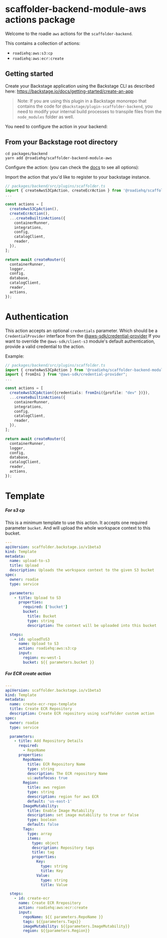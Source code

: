 # scaffolder-backend-module-aws actions package

Welcome to the roadie `aws` actions for the `scaffolder-backend`.

This contains a collection of actions:

- `roadiehq:aws:s3:cp`
- `roadiehq:aws:ecr:create`

## Getting started

Create your Backstage application using the Backstage CLI as described here:
https://backstage.io/docs/getting-started/create-an-app

> Note: If you are using this plugin in a Backstage monorepo that contains the code for `@backstage/plugin-scaffolder-backend`, you need to modify your internal build processes to transpile files from the `node_modules` folder as well.

You need to configure the action in your backend:

## From your Backstage root directory

```
cd packages/backend
yarn add @roadiehq/scaffolder-backend-module-aws
```

Configure the action:
(you can check the [docs](https://backstage.io/docs/features/software-templates/writing-custom-actions#registering-custom-actions) to see all options):

Import the action that you'd like to register to your backstage instance.

```typescript
// packages/backend/src/plugins/scaffolder.ts
import { createAwsS3CpAction, createEcrAction } from '@roadiehq/scaffolder-backend-module-aws';
...

const actions = [
  createAwsS3CpAction(),
  createEcrAction(),
  ...createBuiltinActions({
    containerRunner,
    integrations,
    config,
    catalogClient,
    reader,
  }),
];

return await createRouter({
  containerRunner,
  logger,
  config,
  database,
  catalogClient,
  reader,
  actions,
});
```

# Authentication

This action accepts an optional `credentials` parameter. Which should be a `CredentialProvider` interface from the [@aws-sdk/credential-provider](https://docs.aws.amazon.com/AWSJavaScriptSDK/v3/latest/modules/_aws_sdk_credential_providers.html) If you want to override the `@aws-sdk/client-s3` module's default authentication, provide a valid credential to the action.

Example:

```typescript
// packages/backend/src/plugins/scaffolder.ts
import { createAwsS3CpAction } from '@roadiehq/scaffolder-backend-module-aws';
import { fromIni } from "@aws-sdk/credential-provider";
...

const actions = [
  createAwsS3CpAction({credentials: fromIni({profile: "dev" })}),
  ...createBuiltinActions({
    containerRunner,
    integrations,
    config,
    catalogClient,
    reader,
  }),
];

return await createRouter({
  containerRunner,
  logger,
  config,
  database,
  catalogClient,
  reader,
  actions,
});
```

# Template

##### For s3 cp

This is a minimum template to use this action. It accepts one required parameter `bucket`. And will upload the whole workspace context to this bucket.

```yaml
---
apiVersion: scaffolder.backstage.io/v1beta3
kind: Template
metadata:
  name: upload-to-s3
  title: Upload
  description: Uploads the workspace context to the given S3 bucket
spec:
  owner: roadie
  type: service

  parameters:
    - title: Upload to S3
      properties:
        required: ['bucket']
        bucket:
          title: Bucket
          type: string
          description: The context will be uploaded into this bucket

  steps:
    - id: uploadToS3
      name: Upload to S3
      action: roadiehq:aws:s3:cp
      input:
        region: eu-west-1
        bucket: ${{ parameters.bucket }}
```

##### For ECR create action

```yaml
---
apiVersion: scaffolder.backstage.io/v1beta3
kind: Template
metadata:
  name: create-ecr-repo-template
  title: Create ECR Repository
  description: Create ECR repository using scaffolder custom action
spec:
  owner: roadie
  type: service

  parameters:
    - title: Add Repository Details
      required:
        - RepoName
      properties:
        RepoName:
          title: ECR Repository Name
          type: string
          description: The ECR repository Name
          ui:autofocus: true
        Region:
          title: aws region
          type: string
          deescription: region for aws ECR
          default: 'us-east-1'
        ImageMutability:
          title: Enable Image Mutability
          description: set image mutability to true or false
          type: boolean
          default: false
        Tags:
          type: array
          items:
            type: object
            description: Repository tags
            title: tag
            properties:
              Key:
                type: string
                title: Key
              Value:
                type: string
                title: Value

  steps:
    - id: create-ecr
      name: Create ECR Rrepository
      action: roadiehq:aws:ecr:create
      input:
        repoName: ${{ parameters.RepoName }}
        tags: ${{parameters.Tags}}
        imageMutability: ${{parameters.ImageMutability}}
        region: ${{parameters.Region}}
```
